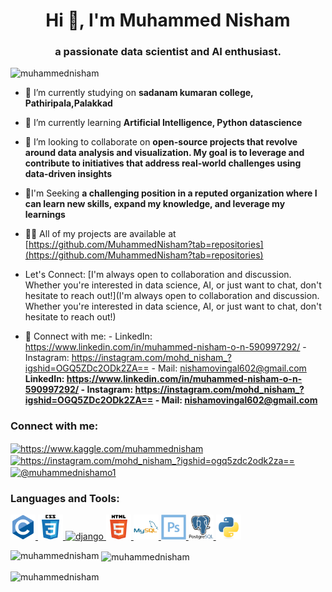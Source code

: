 <h1 align="center">Hi 👋, I'm Muhammed Nisham</h1>
<h3 align="center">a passionate data scientist and AI enthusiast.</h3>

<p align="left"> <img src="https://komarev.com/ghpvc/?username=muhammednisham&label=Profile%20views&color=0e75b6&style=flat" alt="muhammednisham" /> </p>

- 🔭 I’m currently studying on **sadanam kumaran college, Pathiripala,Palakkad**

- 🌱 I’m currently learning **Artificial Intelligence, Python datascience**

- 👯 I’m looking to collaborate on **open-source projects that revolve around data analysis and visualization. My goal is to leverage and contribute to initiatives that address real-world challenges using data-driven insights**

- 🤝I'm Seeking **a challenging position in a reputed organization where I can learn new skills, expand my knowledge, and leverage my learnings**

- 👨‍💻 All of my projects are available at [https://github.com/MuhammedNisham?tab=repositories](https://github.com/MuhammedNisham?tab=repositories)

- Let's Connect: [I'm always open to collaboration and discussion. Whether you're interested in data science, AI, or just want to chat, don't hesitate to reach out!](I'm always open to collaboration and discussion. Whether you're interested in data science, AI, or just want to chat, don't hesitate to reach out!)

- 🔗 Connect with me: - LinkedIn: https://www.linkedin.com/in/muhammed-nisham-o-n-590997292/ - Instagram: https://instagram.com/mohd_nisham_?igshid=OGQ5ZDc2ODk2ZA== - Mail: nishamovingal602@gmail.com **LinkedIn: https://www.linkedin.com/in/muhammed-nisham-o-n-590997292/ - Instagram: https://instagram.com/mohd_nisham_?igshid=OGQ5ZDc2ODk2ZA== - Mail: nishamovingal602@gmail.com**

<h3 align="left">Connect with me:</h3>
<p align="left">
<a href="https://kaggle.com/https://www.kaggle.com/muhammednisham" target="blank"><img align="center" src="https://raw.githubusercontent.com/rahuldkjain/github-profile-readme-generator/master/src/images/icons/Social/kaggle.svg" alt="https://www.kaggle.com/muhammednisham" height="30" width="40" /></a>
<a href="https://instagram.com/https://instagram.com/mohd_nisham_?igshid=ogq5zdc2odk2za==" target="blank"><img align="center" src="https://raw.githubusercontent.com/rahuldkjain/github-profile-readme-generator/master/src/images/icons/Social/instagram.svg" alt="https://instagram.com/mohd_nisham_?igshid=ogq5zdc2odk2za==" height="30" width="40" /></a>
<a href="https://www.hackerearth.com/@muhammednishamo1" target="blank"><img align="center" src="https://raw.githubusercontent.com/rahuldkjain/github-profile-readme-generator/master/src/images/icons/Social/hackerearth.svg" alt="@muhammednishamo1" height="30" width="40" /></a>
</p>

<h3 align="left">Languages and Tools:</h3>
<p align="left"> <a href="https://www.cprogramming.com/" target="_blank" rel="noreferrer"> <img src="https://raw.githubusercontent.com/devicons/devicon/master/icons/c/c-original.svg" alt="c" width="40" height="40"/> </a> <a href="https://www.w3schools.com/css/" target="_blank" rel="noreferrer"> <img src="https://raw.githubusercontent.com/devicons/devicon/master/icons/css3/css3-original-wordmark.svg" alt="css3" width="40" height="40"/> </a> <a href="https://www.djangoproject.com/" target="_blank" rel="noreferrer"> <img src="https://cdn.worldvectorlogo.com/logos/django.svg" alt="django" width="40" height="40"/> </a> <a href="https://www.w3.org/html/" target="_blank" rel="noreferrer"> <img src="https://raw.githubusercontent.com/devicons/devicon/master/icons/html5/html5-original-wordmark.svg" alt="html5" width="40" height="40"/> </a> <a href="https://www.mysql.com/" target="_blank" rel="noreferrer"> <img src="https://raw.githubusercontent.com/devicons/devicon/master/icons/mysql/mysql-original-wordmark.svg" alt="mysql" width="40" height="40"/> </a> <a href="https://www.photoshop.com/en" target="_blank" rel="noreferrer"> <img src="https://raw.githubusercontent.com/devicons/devicon/master/icons/photoshop/photoshop-line.svg" alt="photoshop" width="40" height="40"/> </a> <a href="https://www.postgresql.org" target="_blank" rel="noreferrer"> <img src="https://raw.githubusercontent.com/devicons/devicon/master/icons/postgresql/postgresql-original-wordmark.svg" alt="postgresql" width="40" height="40"/> </a> <a href="https://www.python.org" target="_blank" rel="noreferrer"> <img src="https://raw.githubusercontent.com/devicons/devicon/master/icons/python/python-original.svg" alt="python" width="40" height="40"/> </a> </p>

<p><img align="left" src="https://github-readme-stats.vercel.app/api/top-langs?username=muhammednisham&show_icons=true&locale=en&layout=compact" alt="muhammednisham" /></p>

<p>&nbsp;<img align="center" src="https://github-readme-stats.vercel.app/api?username=muhammednisham&show_icons=true&locale=en" alt="muhammednisham" /></p>

<p><img align="center" src="https://github-readme-streak-stats.herokuapp.com/?user=muhammednisham&" alt="muhammednisham" /></p>
